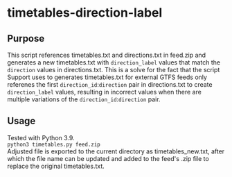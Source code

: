 # timetables-direction-label

## Purpose
This script references timetables.txt and directions.txt in feed.zip and generates a new timetables.txt with ```direction_label``` values that match the ```direction``` values in directions.txt. This is a solve for the fact that the script Support uses to generates timetables.txt for external GTFS feeds only referenes the first ```direction_id```:```direction``` pair in directions.txt to create ```direction_label``` values, resulting in incorrect values when there are multiple variations of the ```direction_id```:```direction``` pair.

## Usage
Tested with Python 3.9.<br>
```python3 timetables.py feed.zip``` <br>
Adjusted file is exported to the current directory as timetables_new.txt, after which the file name can be updated and added to the feed's .zip file to replace the original timetables.txt. 
